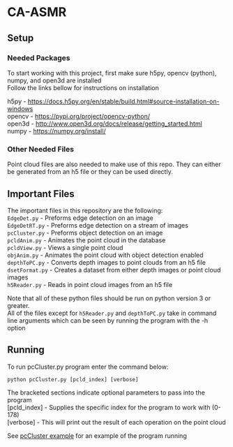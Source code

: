 # CA-ASMR

## Setup
### Needed Packages
To start working with this project, first make sure h5py, opencv (python), numpy, and open3d are installed <br>
Follow the links bellow for instructions on installation

h5py - https://docs.h5py.org/en/stable/build.html#source-installation-on-windows <br>
opencv - https://pypi.org/project/opencv-python/ <br>
open3d - http://www.open3d.org/docs/release/getting_started.html <br>
numpy - https://numpy.org/install/ <br>

### Other Needed Files
Point cloud files are also needed to make use of this repo. They can either be generated from an h5 file or they can be used directly.

## Important Files
The important files in this repository are the following: <br>
  `EdgeDet.py` - Preforms edge detection on an image <br>
  `EdgeDetRT.py` - Preforms edge detection on a stream of images <br>
  `pcCluster.py` - Preforms object detection on an image <br>
  `pcldAnim.py` - Animates the point cloud in the database <br>
  `pcldView.py` - Views a single point cloud <br>
  `objAnim.py` - Animates the point cloud with object detection enabled <br>
  `depthToPC.py` - Converts depth images to point clouds from an h5 file<br>
  `dsetFormat.py` - Creates a dataset from either depth images or point cloud images <br>
  `h5Reader.py` - Reads in point cloud images from an h5 file <br>
  
Note that all of these python files should be run on python version 3 or greater. <br>
All of the files except for `h5Reader.py` and `depthToPC.py` take in command line arguments which can be seen by running the program with the -h option<br>


## Running
To run pcCluster.py program enter the command below:
```
python pcCluster.py [pcld_index] [verbose]
```
The bracketed sections indicate optional parameters to pass into the program <br>
  [pcld_index] - Supplies the specific index for the program to work with (0-178) <br>
  [verbose] - This will print out the result of each operation on the point cloud <br>

See [pcCluster example](https://github.com/jwright303/CA-ASMR/blob/main/OBJREAD.md) for an example of the program running

